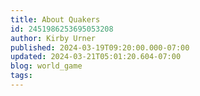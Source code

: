 ```yaml
---
title: About Quakers
id: 2451986253695053208
author: Kirby Urner
published: 2024-03-19T09:20:00.000-07:00
updated: 2024-03-21T05:01:20.604-07:00
blog: world_game
tags: 
---
```


